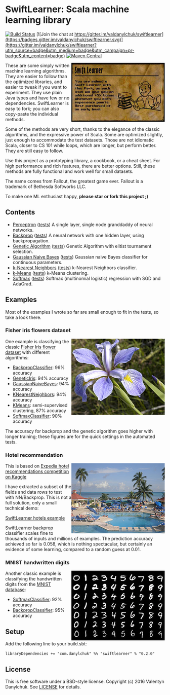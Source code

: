 # SwiftLearner: Scala machine learning library

[![Build Status](https://travis-ci.org/valdanylchuk/swiftlearner.svg?branch=master)](https://travis-ci.org/valdanylchuk/swiftlearner) [![Join the chat at https://gitter.im/valdanylchuk/swiftlearner](https://badges.gitter.im/valdanylchuk/swiftlearner.svg)](https://gitter.im/valdanylchuk/swiftlearner?utm_source=badge&utm_medium=badge&utm_campaign=pr-badge&utm_content=badge) [![Maven Central](https://img.shields.io/maven-central/v/com.danylchuk/swiftlearner_2.11.svg?label=maven%20central)](http://search.maven.org/#artifactdetails%7Ccom.danylchuk%7Cswiftlearner_2.11%7C)

<img align="right" src="img/swiftlearner.jpg" alt="Swift Learner"/>

These are some simply written machine learning algorithms.
They are easier to follow than the optimized libraries, and easier to tweak if you want to experiment.
They use plain Java types and have few or no dependencies. SwiftLearner is easy to fork;
you can also copy-paste the individual methods.

Some of the methods are very short, thanks to the elegance of the classic algorithms,
and the expressive power of Scala. Some are optimized slightly, just enough to accommodate the test datasets.
Those are not idiomatic Scala, closer to CS 101 while loops, which are longer, but perform better.
They are still easy to follow.

Use this project as a prototyping library, a cookbook, or a cheat sheet.
For high performance and rich features, there are better options.
Still, these methods are fully functional and work well for small datasets.

The name comes from Fallout, the greatest game ever. Fallout is a trademark of Bethesda Softworks LLC.

To make one ML enthusiast happy, **please star or fork this project ;)**

## Contents

* [Perceptron](src/main/scala/com/danylchuk/swiftlearner/nn/perceptron)
([tests](src/test/scala/com/danylchuk/swiftlearner/nn/perceptron))
A single layer, single node granddaddy of neural networks.
* [Backprop](src/main/scala/com/danylchuk/swiftlearner/nn/backprop)
([tests](src/test/scala/com/danylchuk/swiftlearner/nn/backprop))
A neural network with one hidden layer, using backpropagation.
* [Genetic Algorithm](src/main/scala/com/danylchuk/swiftlearner/ga)
([tests](src/test/scala/com/danylchuk/swiftlearner/ga))
Genetic Algorithm with elitist tournament selection.
* [Gaussian Naive Bayes](src/main/scala/com/danylchuk/swiftlearner/bayes/GaussianNaiveBayes.scala)
([tests](src/test/scala/com/danylchuk/swiftlearner/bayes/GaussianNaiveBayesTest.scala))
Gaussian naive Bayes classifier for continuous parameters.
* [k-Nearest Neighbors](src/main/scala/com/danylchuk/swiftlearner/knn)
([tests](src/test/scala/com/danylchuk/swiftlearner/knn))
k-Nearest Neighbors classifier.
* [k-Means](src/main/scala/com/danylchuk/swiftlearner/kmeans)
([tests](src/test/scala/com/danylchuk/swiftlearner/kmeans))
k-Means clustering.
* [Softmax](src/main/scala/com/danylchuk/swiftlearner/softmax)
([tests](src/test/scala/com/danylchuk/swiftlearner/softmax))
Softmax (multinomial logistic) regression with SGD and AdaGrad.

## Examples

Most of the examples I wrote so far are small enough to fit in the tests, so take a look there.

### Fisher iris flowers dataset

<img align="right" src="img/iris-virginica.jpg" alt="Iris Virginica flower; credit: Wikimedia Commons"/>

One example is classifying the classic
[Fisher Iris flower dataset](https://en.wikipedia.org/wiki/Iris_flower_data_set)
with different algorithms:
* [BackpropClassifier](src/test/scala/com/danylchuk/swiftlearner/nn/backprop/BackpropClassifierTest.scala): 96% accuracy
* [GeneticIris](src/test/scala/com/danylchuk/swiftlearner/ga/GeneticTest.scala): 94% accuracy
* [GaussianNaiveBayes](src/test/scala/com/danylchuk/swiftlearner/bayes/GaussianNaiveBayesTest.scala): 94% accuracy
* [KNearestNeighbors](src/test/scala/com/danylchuk/swiftlearner/knn/KNearestNeighborsTest.scala): 94% accuracy
* [KMeans](src/test/scala/com/danylchuk/swiftlearner/kmeans/KMeansTest.scala): semi-supervised clustering, 87% accuracy
* [SoftmaxClassifier](src/test/scala/com/danylchuk/swiftlearner/softmax/SoftmaxTest.scala): 90% accuracy

The accuracy for backprop and the genetic algorithm goes higher with longer training;
these figures are for the quick settings in the automated tests.

### Hotel recommendation

<img align="right" src="examples/hotels/img/hotel.jpg" alt="Hotel"/>

This is based on [Expedia hotel recommendations competition on Kaggle](https://www.kaggle.com/c/expedia-hotel-recommendations)

I have extracted a subset of the fields and data rows to test with NN/Backprop.
This is not a full solution, only a small technical demo:

[SwiftLearner hotels example](examples/hotels)

SwiftLearner backprop classifier scales fine to thousands
of inputs and millions of examples. The prediction accuracy achieved so far is 0.058, which
is nothing spectacular, but certainly an evidence of some learning, compared
to a random guess at 0.01.

### MNIST handwritten digits

<img align="right" src="img/mnist-handwritten-digits.jpg" alt="MNIST handwritten digits"/>

Another classic example is classifying the handwritten digits from the
[MNIST database](https://en.wikipedia.org/wiki/MNIST_database):
* [SoftmaxClassifier](src/test/scala/com/danylchuk/swiftlearner/softmax/SoftmaxTest.scala): 92% accuracy
* [BackpropClassifier](src/test/scala/com/danylchuk/swiftlearner/nn/backprop/BackpropClassifierTest.scala): 95% accuracy

## Setup

Add the following line to your build.sbt:
```
libraryDependencies += "com.danylchuk" %% "swiftlearner" % "0.2.0"
```

## License

This is free software under a BSD-style license.
Copyright (c) 2016 Valentyn Danylchuk. See [LICENSE](LICENSE) for details.